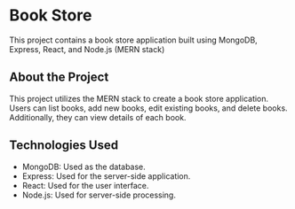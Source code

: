 # Book Store
This project contains a book store application built using MongoDB, Express, React, and Node.js (MERN stack)

## About the Project
This project utilizes the MERN stack to create a book store application. Users can list books, add new books, edit existing books, and delete books. Additionally, they can view details of each book.

## Technologies Used
- MongoDB: Used as the database.
- Express: Used for the server-side application.
- React: Used for the user interface.
- Node.js: Used for server-side processing.
